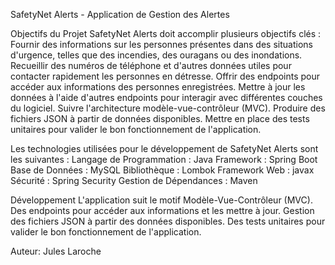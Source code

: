 SafetyNet Alerts - Application de Gestion des Alertes

Objectifs du Projet
SafetyNet Alerts doit accomplir plusieurs objectifs clés :
Fournir des informations sur les personnes présentes dans des situations d'urgence, telles que des incendies, des ouragans ou des inondations.
Recueillir des numéros de téléphone et d'autres données utiles pour contacter rapidement les personnes en détresse.
Offrir des endpoints pour accéder aux informations des personnes enregistrées.
Mettre à jour les données à l'aide d'autres endpoints pour interagir avec différentes couches du logiciel.
Suivre l'architecture modèle-vue-contrôleur (MVC).
Produire des fichiers JSON à partir de données disponibles.
Mettre en place des tests unitaires pour valider le bon fonctionnement de l'application.

Les technologies utilisées pour le développement de SafetyNet Alerts sont les suivantes :
Langage de Programmation : Java
Framework : Spring Boot
Base de Données : MySQL
Bibliothèque : Lombok
Framework Web : javax
Sécurité : Spring Security
Gestion de Dépendances : Maven

Développement
L'application suit le motif Modèle-Vue-Contrôleur (MVC).
Des endpoints pour accéder aux informations et les mettre à jour.
Gestion des fichiers JSON à partir des données disponibles.
Des tests unitaires pour valider le bon fonctionnement de l'application.

Auteur:
Jules Laroche
